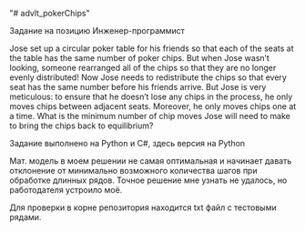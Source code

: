"# advlt_pokerChips" 

Задание на позицию Инженер-программист

Jose set up a circular poker table for his friends so that each of the seats at the table has the same number of poker chips.
But when Jose wasn’t looking, someone rearranged all of the chips so that they are no longer evenly distributed!
Now Jose needs to redistribute the chips so that every seat has the same number before his friends arrive.
But Jose is very meticulous: to ensure that he doesn’t lose any chips in the process, he only moves chips between adjacent seats.
Moreover, he only moves chips one at a time. What is the minimum number of chip moves
Jose will need to make to bring the chips back to equilibrium?

Задание выполнено на Python и C#, здесь версия на Python

Мат. модель в моем решении не самая оптимальная и начинает давать отклонение от минимально возможного количества шагов при обработке длинных рядов. Точное решение мне узнать не удалось, но работодателя устроило моё.

Для проверки в корне репозитория находится txt файл с тестовыми рядами.

